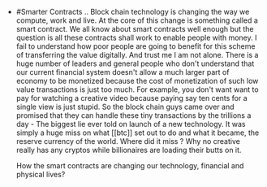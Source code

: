 - #Smarter Contracts ..
  Block chain technology is changing the way we compute, work and live. At the core of this change is something called a smart contract. We all know about smart contracts well enough but the question is all these contracts shall work to enable people with money.  I fail to understand how poor people are going to benefit for this scheme of transferring the value digitally.  And trust me I am not alone.  There is a huge number of leaders and general people who don't understand that our current financial system doesn't allow a much larger part of economy to be monetized because the cost of monetization of such low value transactions is just too much.  For example, you don't want want to pay for watching a creative video because paying say ten cents for a single view is just stupid. So the block chain guys came over and promised that they can handle these tiny transactions by the trillions a day - The biggest lie ever told on launch of a new technology. It was simply  a huge miss on what [[btc]]  set out to do and what it became, the reserve currency of the world. Where did it miss ?  Why no creative really has any cryptos while billionaires are loading their butts on it. 
  
  How the smart contracts are changing our technology, financial and physical lives?